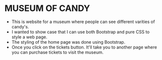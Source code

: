 # MUSEUM OF CANDY

* This is website for a museum where people can see different varities of candy's.
* I wanted to show case that I can use both Bootstrap and pure CSS to style a web page.
* The styling of the home page was done using Bootstrap.
* Once you click on the tickets button. It'll take you to another page where you can purchase tickets to visit the museum.
